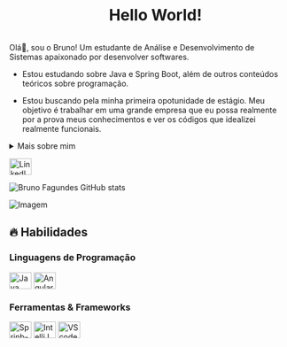 <!--título-->
<div id="user-content-toc">
  <ul align="center">
    <summary><h1 style="display: inline-block">Hello World!</h1></summary>
</div>

<!-- Presentation -->
<p>
  Olá👋, sou o Bruno! Um estudante de Análise e Desenvolvimento de Sistemas apaixonado por desenvolver softwares.

  - Estou estudando sobre Java e Spring Boot, além de outros conteúdos teóricos sobre programação.

  - Estou buscando pela minha primeira opotunidade de estágio. Meu objetivo é trabalhar em uma grande empresa que eu possa realmente por a prova meus conhecimentos e ver os códigos que idealizei realmente funcionais.
</p>

<!-- Dropdown -->
<details>
  <summary>Mais sobre mim</summary>

  - Tenho 21 anos, atualmente estou morando no interior de São Paulo. Tenho experiências com SQL, HTML, CSS, C++, e os que estou aprofundando conhecimentos Java e Spring Boot.
  
  - Adoro ler livros de ficção, sobre tecnologia e também mangás, assim como assistir filmes e praticar esportes. Acredito que a soma de nossos interesses se torna o que somos e transmitimos para as pessoas. \o/
</details>

<!-- Links -->
[<img src="https://cdn.jsdelivr.net/gh/devicons/devicon@latest/icons/linkedin/linkedin-original.svg" alt="LinkedIn" height="30" width="40">](https://www.linkedin.com/in/brunofagundes-/)


<!-- GithubStats -->
![Bruno Fagundes GitHub stats](https://github-readme-stats.vercel.app/api?username=Bruno-Fagundes&show_icons=true&theme=gotham)

<!-- Portfolio 
## Portfolio:
- [Simulador de Conta Bancária]([https://github.com/VariableBee/seaborn-data-visualization](https://github.com/Bruno-Fagundes/simulando-conta-bancaria))
--> 
<!--
- [Exploratory Data Analysis](https://github.com/VariableBee/EDA_Loggi)
- [Interactive Data Visualization](https://github.com/VariableBee/COVID_19_DASHBOARD)
- [Data Querying and Analysis](https://github.com/VariableBee/AWS_Athena_Queries)
- [Client Registry System](https://github.com/VariableBee/Cartorio)
-->
<!-- GIF -->
<p align="left">
  <img align="center" src="https://github.com/Anmol-Baranwal/Cool-GIFs-For-GitHub/assets/74038190/7d484dc9-68a9-4ee6-a767-aea59035c12d" alt="Imagem">
</p>

## 🔥 Habilidades
<!-- Skills: Programming Languages -->
  <div style="flex-basis: 48%;">
    <h3>Linguagens de Programação</h3>
    <img align="center" alt="Java" height="30" width="40" src="https://cdn.jsdelivr.net/gh/devicons/devicon@latest/icons/java/java-original.svg" />
    <img align="center" alt="Angular" height="30" width="40" src="https://cdn.jsdelivr.net/gh/devicons/devicon@latest/icons/angular/angular-original.svg" />      
    <!-- Skills: Programming Languages 
    <img align="center" alt="HTML" height="30" width="40" src="https://raw.githubusercontent.com/devicons/devicon/master/icons/html5/html5-original.svg">
    <img align="center" alt="CSS" height="30" width="40" src="https://raw.githubusercontent.com/devicons/devicon/master/icons/css3/css3-original.svg">
    <img align="center" alt="Python" height="30" width="40" src="https://raw.githubusercontent.com/devicons/devicon/master/icons/python/python-original.svg">
    <img align="center" alt="C" height="30" width="40" src="https://cdn.jsdelivr.net/gh/devicons/devicon/icons/c/c-original.svg">-->
  </div>
  
  <!-- Skills: Tools & Frameworks -->
  <div style="flex-basis: 48%;">
    <h3>Ferramentas & Frameworks</h3>
    <img align="center" alt="Sprinb-Boot" height="30" width="40"  src="https://cdn.jsdelivr.net/gh/devicons/devicon@latest/icons/spring/spring-original-wordmark.svg" />
     <img align="center" alt="IntelliJ" height="30" width="40" src="https://cdn.jsdelivr.net/gh/devicons/devicon@latest/icons/intellij/intellij-original.svg" />
    <img align="center" alt="VScode" height="30" width="40" src="https://cdn.jsdelivr.net/gh/devicons/devicon/icons/vscode/vscode-original.svg">
    <!-- Skills: Tools & Frameworks 
    <img align="center" alt="Jupyter" height="30" width="40" src="https://cdn.jsdelivr.net/gh/devicons/devicon/icons/jupyter/jupyter-original.svg">
    <img align="center" alt="Chris-AWS" height="30" width="40" src="https://cdn.jsdelivr.net/gh/devicons/devicon/icons/git/git-original.svg">
    <img align="center" alt="Bash" height="30" width="40" src="https://cdn.jsdelivr.net/gh/devicons/devicon/icons/bash/bash-original.svg">
    -->
  </div>
  
  <!-- Skills: Libraries 
  <div style="flex-basis: 48%;">
    <h3>Libraries</h3>
    <img align="center" alt="Numpy" height="30" width="40" src="https://cdn.jsdelivr.net/gh/devicons/devicon/icons/numpy/numpy-original.svg">
    <img align="center" alt="Pandas" src="https://raw.githubusercontent.com/devicons/devicon/2ae2a900d2f041da66e950e4d48052658d850630/icons/pandas/pandas-original.svg" alt="pandas" width="40" height="40"/>
    <img align="center" alt="Seaborn" src="https://seaborn.pydata.org/_images/logo-mark-lightbg.svg" alt="seaborn" width="40" height="40"/>
    <img align="center" alt="Scikit-learn" src="https://upload.wikimedia.org/wikipedia/commons/0/05/Scikit_learn_logo_small.svg" alt="scikit_learn" width="40" height="40"/>
  </div>-->
